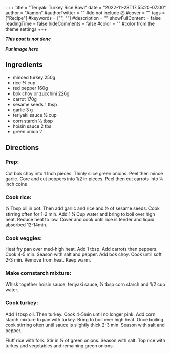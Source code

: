 +++
title = "Teriyaki Turkey Rice Bowl"
date = "2022-11-28T17:55:20-07:00"
author = "Aamon"
#authorTwitter = "" #do not include @
#cover = ""
tags = ["Recipe"]
#keywords = ["", ""]
#description = ""
showFullContent = false
readingTime = false
hideComments = false
#color = "" #color from the theme settings
+++

***This post is not done***

***Put image here***

## Ingredients

- minced turkey 250g
- rice ¾ cup
- red pepper 160g
- bok choy or zucchini 226g
- carrot 170g
- sesame seeds 1 tbsp
- garlic 3 g
- teriyaki sauce ½ cup
- corn starch ½ tbsp
- hoisin sauce 2 tbs
- green onion 2

## Directions

### Prep:

Cut bok choy into 1 Inch pieces.
Thinly slice green onions.
Peel then mince garlic.
Core and cut peppers into 1/2 in pieces.
Peel then cut carrots into ¼ inch coins

### Cook rice:

½ Tbsp oil in pot.
Then add garlic and rice and ½ of sesame seeds.
Cook stirring often for 1-2 min.
Add 1 ¼ Cup water and bring to boil over high heat.
Reduce heat to low.
Cover and cook until rice is tender and liquid absorbed 12-14min.

### Cook veggies:

Heat fry pan over med-high heat.
Add 1 tbsp.
Add carrots then peppers.
Cook 4-5 min.
Season with salt and pepper.
Add bok choy.
Cook until soft 2-3 min.
Remove from heat.
Keep warm.

### Make cornstarch mixture:

Whisk together hoisin sauce, teriyaki sauce, ½ tbsp corn starch and 1/2 cup water.

### Cook turkey:

Add 1 tbsp oil.
Then turkey.
Cook 4-5min until no longer pink.
Add corn starch mixture to pan with turkey.
Bring to boil over high heat.
Once boiling cook stirring often until sauce is slightly thick 2-3 min.
Season with salt and pepper.

Fluff rice with fork.
Stir in ½ of green onions.
Season with salt.
Top rice with turkey and vegetables and remaining green onions.
